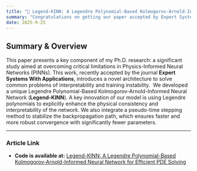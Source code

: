 ```yaml
---
title: "🎉 Legend-KINN: A Legendre Polynomial-Based Kolmogorov-Arnold-Informed Neural Network for Efficient PDE Solving"
summary: "Congratulations on getting our paper accepted by Expert Systems With Applications (ESWA)!"
date: 2025-9-25
---
```

## Summary & Overview


This paper presents a key component of my Ph.D. research: a significant study aimed at overcoming critical limitations in Physics-Informed Neural Networks (PINNs). This work, recently accepted by the journal **Expert Systems With Applications**, introduces a novel architecture to solve common problems of interpretability and training instability.
﻿
We developed a unique Legendre Polynomial-Based Kolmogorov-Arnold-Informed Neural Network (**Legend-KINN**). A key innovation of our model is using Legendre polynomials to explicitly enhance the physical consistency and interpretability of the network. We also integrate a pseudo-time stepping method to stabilize the backpropagation path, which ensures faster and more robust convergence with significantly fewer parameters.

---

### Article Link

* **Code is available at:** [Legend-KINN: A Legendre Polynomial-Based Kolmogorov-Arnold-Informed Neural Network for Efficient PDE Solving](https://github.com/zhang-zhuo001/Legend-KINN)



